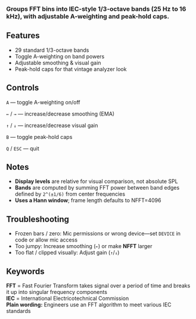 ### Groups FFT bins into IEC-style 1/3-octave bands (25 Hz to 16 kHz), with adjustable A-weighting and peak-hold caps.

## Features
- 29 standard 1/3-octave bands
- Toggle A-weighting on band powers
- Adjustable smoothing & visual gain
- Peak-hold caps for that vintage analyzer look

## Controls

`A` — toggle A-weighting on/off

`←` / `→` — increase/decrease smoothing (EMA)

`↑` / `↓` — increase/decrease visual gain

`B` — toggle peak-hold caps

`Q` / `ESC` — quit

## Notes
- **Display levels** are relative for visual comparison, not absolute SPL
- **Bands** are computed by summing FFT power between band edges defined by `2^(±1/6)` from center frequencies
- **Uses a Hann window**; frame length defaults to NFFT=4096

## Troubleshooting
- Frozen bars / zero: Mic permissions or wrong device—set `DEVICE` in code or allow mic access
- Too jumpy: Increase smoothing (`←`) or make **NFFT** larger
- Too flat / clipped visually: Adjust gain (`↑`/`↓`)

## Keywords
**FFT** = Fast Fourier Transform takes signal over a period of time and breaks it up into singular frequency components \
**IEC** = International Electricotechnical Commission \
**Plain wording:** Engineers use an FFT algorithm to meet various IEC standards 
